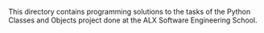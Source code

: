 This directory contains programming solutions to the tasks of the Python Classes and Objects
project done at the ALX Software Engineering School.
